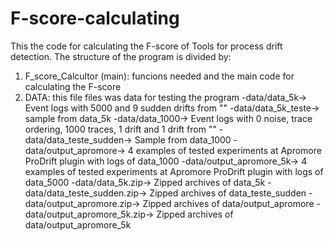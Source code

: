 # F-score-calculating
This the code for calculating the F-score of Tools for process drift detection.
The structure of the program is divided by:
1. F_score_Calcultor (main): funcions needed and the main code for calculating the F-score
2. DATA: this file files was data for testing the program
    -data/data_5k-> Event logs with 5000 and 9 sudden drifts from ""
    -data/data_5k_teste-> sample from data_5k
    -data/data_1000-> Event logs with 0 noise, trace ordering, 1000 traces, 1 drift
    and 1 drift from ""
    -data/data_teste_sudden-> Sample from data_1000
    -data/output_apromore-> 4 examples of tested experiments at Apromore ProDrift plugin with logs of data_1000
    -data/output_apromore_5k-> 4 examples of tested experiments at Apromore ProDrift plugin with logs of data_5000
    -data/data_5k.zip-> Zipped archives of data_5k
    -data/data_teste_sudden.zip-> Zipped archives of data_teste_sudden
    -data/output_apromore.zip-> Zipped archives of data/output_apromore
    -data/output_apromore_5k.zip-> Zipped archives of data/output_apromore_5k
   
   
